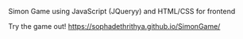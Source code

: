 Simon Game using JavaScript (JQueryy) and HTML/CSS for frontend

Try the game out! https://sophadethrithya.github.io/SimonGame/
